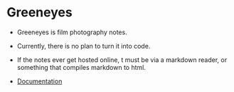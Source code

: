 # Greeneyes

* Greeneyes is film photography notes. 
* Currently, there is no plan to turn it into code.
* If the notes ever get hosted online, t must be via a markdown reader, or something that compiles markdown to html.

* [Documentation](./docs/)



